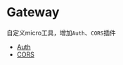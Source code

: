 # Gateway

自定义micro工具，增加`Auth`、`CORS`插件

- [Auth](https://github.com/hb-go/micro-plugins/tree/master/micro/auth)
- [CORS](https://github.com/hb-go/micro-plugins/tree/master/micro/cors)
